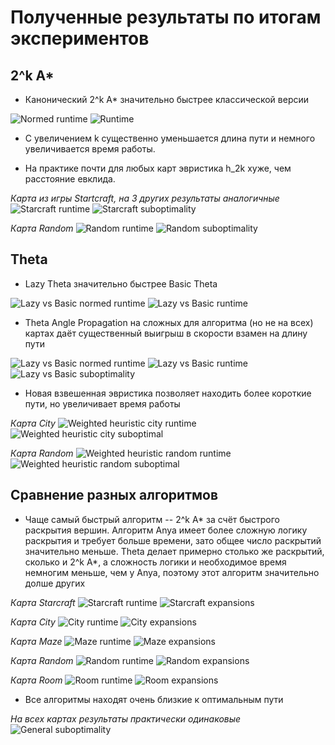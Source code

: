 # Полученные результаты по итогам экспериментов

## 2^k A*

* Канонический 2^k A* значительно быстрее классической версии

![Normed runtime](analysis/graphics/canonical_vs_basic_normed_runtime.png)
![Runtime](analysis/graphics/canonical_vs_basic_runtime.png)

* С увеличением k существенно уменьшается длина пути и немного увеличивается время работы. 

* На практике почти для любых карт эвристика h_2k хуже, чем расстояние евклида.

*Карта из игры Startcraft, на 3 других результаты аналогичные*
![Starcraft runtime](analysis/graphics/k-dynamic_runtime_sc.png)
![Starcraft suboptimality](analysis/graphics/k-dynamic_suboptimal_sc.png)

*Карта Random*
![Random runtime](analysis/graphics/k-dynamic_runtime_random.png)
![Random suboptimality](analysis/graphics/k-dynamic_suboptimal_random.png)

## Theta

* Lazy Theta значительно быстрее Basic Theta

![Lazy vs Basic normed runtime](analysis/graphics/lazy_vs_basic_normed_runtime.png)
![Lazy vs Basic runtime](analysis/graphics/lazy_vs_basic_runtime.png)

* Theta Angle Propagation на сложных для алгоритма (но не на всех) картах даёт существенный выигрыш в скорости взамен на длину пути

![Lazy vs Basic normed runtime](analysis/graphics/ap_vs_lazy_normed_runtime.png)
![Lazy vs Basic runtime](analysis/graphics/ap_vs_lazy_runtime.png)
![Lazy vs Basic suboptimality](analysis/graphics/ap_vs_lazy_suboptimal.png)

* Новая взвешенная эвристика позволяет находить более короткие пути, но увеличивает время работы

*Карта City*
![Weighted heuristic city runtime](analysis/graphics/theta_heuristic_runtime_city.png)
![Weighted heuristic city suboptimal](analysis/graphics/theta_heuristic_suboptimal_city.png)

*Карта Random*
![Weighted heuristic random runtime](analysis/graphics/theta_heuristic_runtime_random.png)
![Weighted heuristic random suboptimal](analysis/graphics/theta_heuristic_suboptimal_random.png)

## Сравнение разных алгоритмов

* Чаще самый быстрый алгоритм -- 2^k A* за счёт быстрого раскрытия вершин. Алгоритм Anya имеет более сложную логику раскрытия и требует больше времени, зато общее число раскрытий значительно меньше. Theta делает примерно столько же раскрытий, сколько и 2^k A*, а сложность логики и необходимое время немногим меньше, чем у Anya, поэтому этот алгоритм значительно долше других

*Карта Starcraft*
![Starcraft runtime](analysis/graphics/runtime_sc.png)
![Starcraft expansions](analysis/graphics/expansions_sc.png)

*Карта City*
![City runtime](analysis/graphics/runtime_city.png)
![City expansions](analysis/graphics/expansions_city.png)

*Карта Maze*
![Maze runtime](analysis/graphics/runtime_maze.png)
![Maze expansions](analysis/graphics/expansions_maze.png)

*Карта Random*
![Random runtime](analysis/graphics/runtime_random.png)
![Random expansions](analysis/graphics/expansions_random.png)

*Карта Room*
![Room runtime](analysis/graphics/runtime_room.png)
![Room expansions](analysis/graphics/expansions_room.png)

* Все алгоритмы находят очень близкие к оптимальным пути

*На всех картах результаты практически одинаковые*
![General suboptimality](analysis/graphics/extra_suboptimal_general.png)

